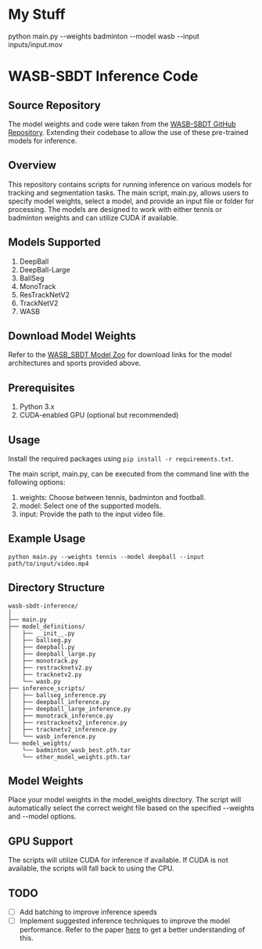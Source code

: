 # My Stuff

python main.py --weights badminton --model wasb --input inputs/input.mov










# WASB-SBDT Inference Code

## Source Repository
The model weights and code were taken from the [WASB-SBDT GitHub Repository](https://github.com/nttcom/WASB-SBDT/tree/main). Extending their codebase to allow the use of these pre-trained models for inference.  

## Overview
This repository contains scripts for running inference on various models for tracking and segmentation tasks. The main script, main.py, allows users to specify model weights, select a model, and provide an input file or folder for processing. The models are designed to work with either tennis or badminton weights and can utilize CUDA if available.

## Models Supported
1. DeepBall
2. DeepBall-Large
3. BallSeg
4. MonoTrack
5. ResTrackNetV2
6. TrackNetV2
7. WASB

## Download Model Weights
Refer to the [WASB_SBDT Model Zoo](https://github.com/nttcom/WASB-SBDT/blob/main/MODEL_ZOO.md) for download links for the model architectures and sports provided above.

## Prerequisites
1. Python 3.x
2. CUDA-enabled GPU (optional but recommended)

## Usage
Install the required packages using `pip install -r requirements.txt`.

The main script, main.py, can be executed from the command line with the following options:

1. weights: Choose between tennis, badminton and football.
2. model: Select one of the supported models.
3. input: Provide the path to the input video file.

## Example Usage
```
python main.py --weights tennis --model deepball --input path/to/input/video.mp4
```
## Directory Structure
```
wasb-sbdt-inference/
│
├── main.py
├── model_definitions/
│   ├── __init__.py
│   ├── ballseg.py
│   ├── deepball.py
│   ├── deepball_large.py
│   ├── monotrack.py
│   ├── restracknetv2.py
│   ├── tracknetv2.py
│   └── wasb.py
├── inference_scripts/
│   ├── ballseg_inference.py
│   ├── deepball_inference.py
│   ├── deepball_large_inference.py
│   ├── monotrack_inference.py
│   ├── restracknetv2_inference.py
│   ├── tracknetv2_inference.py
│   └── wasb_inference.py
└── model_weights/
    └── badminton_wasb_best.pth.tar
    └── other_model_weights.pth.tar
```

## Model Weights
Place your model weights in the model_weights directory. The script will automatically select the correct weight file based on the specified --weights and --model options.

## GPU Support
The scripts will utilize CUDA for inference if available. If CUDA is not available, the scripts will fall back to using the CPU.

## TODO
- [ ] Add batching to improve inference speeds
- [ ] Implement suggested inference techniques to improve the model performance. Refer to the paper [here](https://arxiv.org/pdf/2311.05237#subsection.3.3) to get a better understanding of this.
